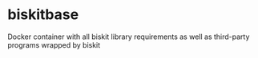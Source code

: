 # biskitbase
Docker container with all biskit library requirements as well as third-party programs wrapped by biskit
